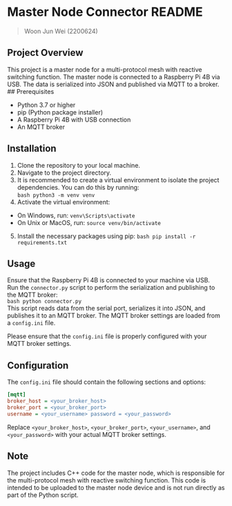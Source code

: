 # Master Node Connector README

> Woon Jun Wei (2200624)
## Project Overview  

This project is a master node for a multi-protocol mesh with reactive switching function. The master node is connected to a Raspberry Pi 4B via USB. The data is serialized into JSON and published via MQTT to a broker.  ## Prerequisites  
 
- Python 3.7 or higher
- pip (Python package installer)
- A Raspberry Pi 4B with USB connection
- An MQTT broker

## Installation  
1. Clone the repository to your local machine.  
2. Navigate to the project directory.  
3. It is recommended to create a virtual environment to isolate the project dependencies. You can do this by running:  
```bash python3 -m venv venv ```  
4. Activate the virtual environment:
- On Windows, run: `venv\Scripts\activate`
- On Unix or MacOS, run: `source venv/bin/activate`

5. Install the necessary packages using pip:
```bash pip install -r requirements.txt ```  

## Usage  
Ensure that the Raspberry Pi 4B is connected to your machine via USB.  
Run the `connector.py` script to perform the serialization and publishing to the MQTT broker:  
```bash python connector.py ```  
This script reads data from the serial port, serializes it into JSON, and publishes it to an MQTT broker. The MQTT broker settings are loaded from a `config.ini` file.  

Please ensure that the `config.ini` file is properly configured with your MQTT broker settings.  

## Configuration  
The `config.ini` file should contain the following sections and options:  
```ini 
[mqtt] 
broker_host = <your_broker_host> 
broker_port = <your_broker_port> 
username = <your_username> password = <your_password> 
```  

Replace `<your_broker_host>`, `<your_broker_port>`, `<your_username>`, and `<your_password>` with your actual MQTT broker settings.  

## Note  
The project includes C++ code for the master node, which is responsible for the multi-protocol mesh with reactive switching function. 
This code is intended to be uploaded to the master node device and is not run directly as part of the Python script. 